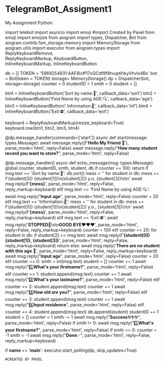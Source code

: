 # TelegramBot_Assigment1
My Assignment Python:


import telebot
import asyncio
import emoji
#import Created by Pavel
from emoji import emojize
from aiogram import types, Dispatcher, Bot
from aiogram.contrib.fsm_storage.memory import MemoryStorage
from aiogram.utils import executor 
from aiogram.types import ReplyKeyboardRemove, \
    ReplyKeyboardMarkup, KeyboardButton, \
    InlineKeyboardMarkup, InlineKeyboardButton

db = []
TOKEN = '5969254931:AAF8Ixff17xQCdf9f8tvuptIhkyVhvlx4Bs'
bot = Bot(token = TOKEN)
storage= MemoryStorage()
dp = Dispatcher(bot, storage=storage)
counter = 0
studentID = 1
smth = 0
student = []

btn1 = InlineKeyboardButton('Sort by name:🧬', callback_data='sort')
btn2 = InlineKeyboardButton('Find Name by using AGE:🔍', callback_data='age')
btn3 = InlineKeyboardButton(' Information:📁', callback_data='inf')
btn4 = InlineKeyboardButton('Exit:⛔', callback_data='exit')

keyboard = ReplyKeyboardMarkup(resize_keyboard=True)
keyboard.row(btn1, btn2, btn3, btn4)

@dp.message_handler(commands=['start'])
async def start(message: types.Message):
    await message.reply((f'<b>Hello My Friend</b> 👋'), parse_mode='html', reply=False)
    await message.reply("<b>How many student record you want to store?</b>", parse_mode='html', reply=False)

@dp.message_handler()
async def echo_message(msg: types.Message):
    global counter, studentID, smth, student, db
    if counter == 100:
        return
    if msg.text == 'Sort by name:🧬':
        db.sort()
        mess = ''
        for student in db:
            mess += f'{student[0]} {student[1]}\n{student[2]} y.o, {student[3]}\n\n'
        await msg.reply(f'<b>{mess}</b>', parse_mode='html', reply=False, reply_markup=keyboard)
    elif msg.text == 'Find Name by using AGE:🔍':
        await msg.reply("<b>Input age</b>", parse_mode='html', reply=False)
        counter = 20
    elif msg.text == 'Information:📁':
        mess = ''
        for student in db:
            mess += f'{student[0]} {student[1]}\n{student[2]} y.o., {student[3]}\n\n'
        await msg.reply(f'<b>{mess}</b>', parse_mode='html', reply=False, reply_markup=keyboard)
    elif msg.text == 'Exit:⛔':
        await msg.reply('<b>STOPPED</b>🔴\n\n<b>GOOD BYE</b>❤️❤️❤️', parse_mode='html', reply=False, reply_markup=keyboard)
        counter = 100
    elif counter == 20:
        for student in db:
            if student[2] == msg.text:
                await msg.reply(f'<b>{student[0]} {student[1]}, {student[3]}</b>', parse_mode='html', reply=False, reply_markup=keyboard)
                return
        else:
            await msg.reply('<b>There are no student with this age</b> 🚷', parse_mode='html', reply=False, reply_markup=keyboard)
        await msg.reply("<b>Input age</b>", parse_mode='html', reply=False)
        counter = 20
    elif counter == 0:
        smth = int(msg.text)
        student = []
        counter += 1
        await msg.reply("1️⃣<b>What's your firstname?</b>", parse_mode='html', reply=False)
    elif counter == 1:
        student.append(msg.text)
        counter += 1
        await msg.reply("2️⃣<b>What's your lastname?</b>", parse_mode='html', reply=False)
    elif counter == 2:
        student.append(msg.text)
        counter += 1
        await msg.reply("3️⃣<b>How old are you?</b>", parse_mode='html', reply=False)
    elif counter == 3:
        student.append(msg.text)
        counter += 1
        await msg.reply("4️⃣<b>Input residence</b>", parse_mode='html', reply=False)
    elif counter == 4:
        student.append(msg.text)
        db.append(student)
        studentID += 1
        student = []
        counter = 1
        smth -= 1
        await msg.reply("<b>Success✨✨✨</b>", parse_mode='html', reply=False)
        if smth != 0:
            await msg.reply("1️⃣<b>What's your firstname?</b>", parse_mode='html', reply=False)
    if smth == 0:
        counter = -1
        smth = -1
        await msg.reply("<b>Done</b>✅", parse_mode='html', reply=False, reply_markup=keyboard)


if __name__ == '__main__':
    executor.start_polling(dp, skip_updates=True)
    
    #CREATED BY PAVEL 
